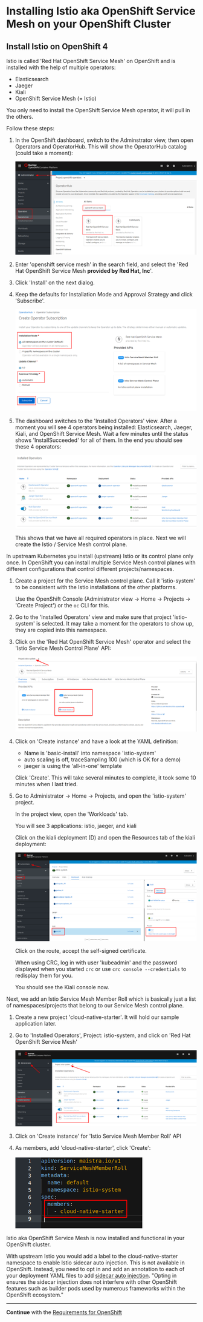 # Installing Istio aka OpenShift Service Mesh on your OpenShift Cluster


## Install Istio on OpenShift 4

Istio is called 'Red Hat OpenShift Service Mesh' on OpenShift and is installed with the help of multiple operators:

* Elasticsearch
* Jaeger
* Kiali
* OpenShift Service Mesh (= Istio)

You only need to install the OpenShift Service Mesh operator, it will pull in the others.

Follow these steps:

1. In the OpenShift dashboard, switch to the Adminstrator view, then open Operators and OperatorHub. This will show the OperatorHub catalog (could take a moment):

   ![operatorhub](../images/operatorhub-catalog.png)

2. Enter 'openshift service mesh' in the search field, and select the 'Red Hat OpenShift Service Mesh **provided by Red Hat, Inc**'.

3. Click 'Install' on the next dialog.

4. Keep the defaults for Installation Mode and Approval Strategy and click 'Subscribe'.

   ![crt subscr](../images/create-operator-subscription.png)

5. The dashboard switches to the 'Installed Operators' view. After a moment you will see 4 operators being installed: Elasticsearch, Jaeger, Kiali, and OpenShift Service Mesh. Wait a few minutes until the status shows 'InstallSucceeded' for all of them. In the end you should see these 4 operators:

   ![installed ops](../images/installed-operators.png)

   This shows that we have all required operators in place. Next we will create the Istio / Service Mesh control plane.

In upstream Kubernetes you install (upstream) Istio or its control plane only once. In OpenShift you can install multiple Service Mesh control planes with different configurations that control different projects/namespaces. 

1. Create a project for the Service Mesh control plane. Call it 'istio-system' to be consistent with the Istio installations of the other platforms.

   Use the OpenShift Console (Administrator view -> Home -> Projects -> 'Create Project') or the `oc` CLI for this.

2. Go to the 'Installed Operators' view and make sure that project 'istio-system' is selected. It may take a moment for the operators to show up, they are copied into this namespace.

3. Click on the 'Red Hat OpenShift Service Mesh' operator and select the 'Istio Service Mesh Control Plane' API:

   ![crt istio cp](../images/create-servicemesh-controlplane.png)

4. Click on 'Create instance' and have a look at the YAML definition:
   * Name is 'basic-install' into namespace 'istio-system'
   * auto scaling is off, traceSampling 100 (which is OK for a demo)
   * jaeger is using the 'all-in-one' template

   Click 'Create'. This will take several minutes to complete, it took some 10 minutes when I last tried.

5. Go to Administrator -> Home -> Projects, and open the 'istio-system' project. 

   In the project view, open the 'Workloads' tab.

   You will see 3 applications: istio, jaeger, and kiali

   Click on the kiali deployment (D) and open the Resources tab of the kiali deployment:

   ![istio-system kiali](../images/openshift-is-kiali.png)

   Click on the route, accept the self-signed certificate.

   When using CRC, log in with user 'kubeadmin' and the password displayed when you started `crc` or use `crc console --credentials` to redisplay them for you.

   You should see the Kiali console now.

Next, we add an Istio Service Mesh Member Roll which is basically just a list of namespaces/projects that belong to our Service Mesh control plane.

1. Create a new project 'cloud-native-starter'. It will hold our sample application later.

2. Go to 'Installed Operators', Project: istio-system, and click on 'Red Hat OpenShift Service Mesh'

   ![member roll 1](../images/memberroll1.png)

3. Click on 'Create instance' for 'Istio Service Mesh Member Roll' API

4. As members, add 'cloud-native-starter', click 'Create': 

   ![member roll 1](../images/memberroll2.png)

Istio aka OpenShift Service Mesh is now installed and functional in your OpenShift cluster.

With upstream Istio you would add a label to the cloud-native-starter namespace to enable Istio sidecar auto injection. This is not available in OpenShift. Instead, you need to opt in and add an annotation to each of your deployment YAML files to add [sidecar auto injection](https://docs.openshift.com/container-platform/3.11/servicemesh-install/servicemesh-install.html#automatic-sidecar-injection). "Opting in ensures the sidecar injection does not interfere with other OpenShift features such as builder pods used by numerous frameworks within the OpenShift ecosystem."

---

**Continue** with the [Requirements for OpenShift](OS4Requirements.md)